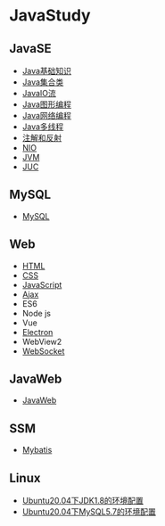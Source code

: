 # JavaStudy
## JavaSE

- [Java基础知识](/JavaSE/JAVA_基础知识/Java基础知识.md)
- [Java集合类](/JavaSE/JAVA_集合类/集合类.md)
- [JavaIO流](/JavaSE/JAVA_IO流/IO流.md)
- [Java图形编程](/JavaSE/JAVA_GUI/GUI.md)
- [Java网络编程](/JavaSE/JAVA_网络编程/Java网络编程.md)
- [Java多线程](/JavaSE/JAVA_多线程/Java多线程.md)
- [注解和反射](/JavaSE/JAVA_注解和反射/注解和反射.md)
- [NIO](/JavaSE/JAVA_NIO/NIO.md)
- [JVM](/JavaSE/JAVA_JVM/JVM.md)
- [JUC](/JavaSE/JAVA_JUC/JUC.md)

## MySQL

- [MySQL](/MySQL/mysql.md)

## Web

- [HTML](/Web/HTML/HTML.md)
- [CSS](/Web/CSS/CSS.md)
- [JavaScript](/Web/JavaScript/JS.md)
- [Ajax](/Web/Ajax/Ajax.md)
- ES6
- Node js
- Vue
- [Electron](/Web/Electron/Electron.md)
- WebView2
- [WebSocket](/Web/WebSocket/WebSocket.md)

## JavaWeb

- [JavaWeb](/JavaWeb/JavaWeb.md)

## SSM

- [Mybatis](/SSM/Mybatis/Mybatis.md)

## Linux

- [Ubuntu20.04下JDK1.8的环境配置](/Linux/Ubuntu下jdk1.8的环境配置.md)
- [Ubuntu20.04下MySQL5.7的环境配置](/Linux/Ubuntu下MySQL5.7的环境配置.md)
